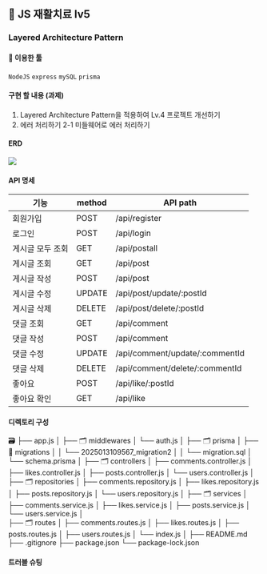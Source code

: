 ## 💊 JS 재활치료 lv5

### Layered Architecture Pattern

#### 🔧 이용한 툴

`NodeJS` `express` `mySQL` `prisma`

#### 구현 할 내용 (과제)

1. Layered Architecture Pattern을 적용하여 Lv.4 프로젝트 개선하기
2. 에러 처리하기
   2-1 미들웨어로 에러 처리하기

#### ERD

![](https://velog.velcdn.com/images/jw01987/post/7d246a1a-5540-44d6-a817-0c16e70d1570/image.png)

#### API 명세

| 기능             | method | API path                       |
| ---------------- | ------ | ------------------------------ |
| 회원가입         | POST   | /api/register                  |
| 로그인           | POST   | /api/login                     |
| 게시글 모두 조회 | GET    | /api/postall                   |
| 게시글 조회      | GET    | /api/post                      |
| 게시글 작성      | POST   | /api/post                      |
| 게시글 수정      | UPDATE | /api/post/update/:postId       |
| 게시글 삭제      | DELETE | /api/post/delete/:postId       |
| 댓글 조회        | GET    | /api/comment                   |
| 댓글 작성        | POST   | /api/comment                   |
| 댓글 수정        | UPDATE | /api/comment/update/:commentId |
| 댓글 삭제        | DELETE | /api/comment/delete/:commentId |
| 좋아요           | POST   | /api/like/:postId              |
| 좋아요 확인      | GET    | /api/like                      |

#### 디렉토리 구성

🗃️
├── app.js
│
├── 🗂️ middlewares
│ └── auth.js
│
├── 🗂️ prisma
│ ├── 📂 migrations
│ │ └── 2025013109567_migration2
│ │ └── migration.sql
│ └── schema.prisma
│
├── 🗂️ controllers
│ ├── comments.controller.js
│ ├── likes.controller.js
│ ├── posts.controller.js
│ └── users.controller.js
│
├── 🗂️ repositories
│ ├── comments.repository.js
│ ├── likes.repository.js
│ ├── posts.repository.js
│ └── users.repository.js
│
├── 🗂️ services
│ ├── comments.service.js
│ ├── likes.service.js
│ ├── posts.service.js
│ └── users.service.js
│  
├── 🗂️ routes
│ ├── comments.routes.js
│ ├── likes.routes.js
│ ├── posts.routes.js
│ ├── users.routes.js
│ └── index.js
│
├── README.md
├── .gitignore
├── package.json
└── package-lock.json

#### 트러블 슈팅
